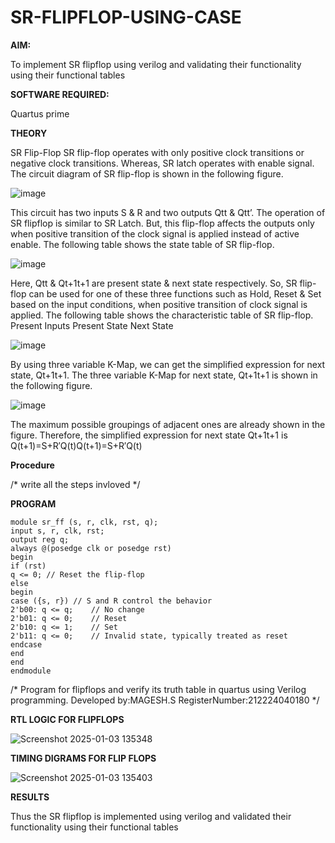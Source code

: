 # SR-FLIPFLOP-USING-CASE

**AIM:**

To implement  SR flipflop using verilog and validating their functionality using their functional tables

**SOFTWARE REQUIRED:**

Quartus prime

**THEORY**

SR Flip-Flop SR flip-flop operates with only positive clock transitions or negative clock transitions. Whereas, SR latch operates with enable signal. The circuit diagram of SR flip-flop is shown in the following figure.

![image](https://github.com/naavaneetha/SR-FLIPFLOP-USING-CASE/assets/154305477/0f710028-ad52-4d3e-9276-8714cf023a25)

 
This circuit has two inputs S & R and two outputs Qtt & Qtt’. The operation of SR flipflop is similar to SR Latch. But, this flip-flop affects the outputs only when positive transition of the clock signal is applied instead of active enable. The following table shows the state table of SR flip-flop.

![image](https://github.com/naavaneetha/SR-FLIPFLOP-USING-CASE/assets/154305477/dabfc4f4-87e3-4cbc-9472-f89ee1b5ed30)

 
Here, Qtt & Qt+1t+1 are present state & next state respectively. So, SR flip-flop can be used for one of these three functions such as Hold, Reset & Set based on the input conditions, when positive transition of clock signal is applied. The following table shows the characteristic table of SR flip-flop. Present Inputs Present State Next State

![image](https://github.com/naavaneetha/SR-FLIPFLOP-USING-CASE/assets/154305477/dd90d16c-aec5-4290-a586-e2346b1e9eb5)

 
By using three variable K-Map, we can get the simplified expression for next state, Qt+1t+1. The three variable K-Map for next state, Qt+1t+1 is shown in the following figure.

![image](https://github.com/naavaneetha/SR-FLIPFLOP-USING-CASE/assets/154305477/473efad6-d70b-4ca7-aeb7-898bbfca319f)

 
The maximum possible groupings of adjacent ones are already shown in the figure. Therefore, the simplified expression for next state Qt+1t+1 is Q(t+1)=S+R′Q(t)Q(t+1)=S+R′Q(t)

**Procedure**

/* write all the steps invloved */

**PROGRAM**

    module sr_ff (s, r, clk, rst, q);
    input s, r, clk, rst;
    output reg q;
    always @(posedge clk or posedge rst)
    begin
    if (rst)
    q <= 0; // Reset the flip-flop
    else
    begin
    case ({s, r}) // S and R control the behavior
    2'b00: q <= q;    // No change
    2'b01: q <= 0;    // Reset
    2'b10: q <= 1;    // Set
    2'b11: q <= 0;    // Invalid state, typically treated as reset
    endcase
    end
    end
    endmodule


/* Program for flipflops and verify its truth table in quartus using Verilog programming. Developed by:MAGESH.S RegisterNumber:212224040180
*/

**RTL LOGIC FOR FLIPFLOPS**

![Screenshot 2025-01-03 135348](https://github.com/user-attachments/assets/6a850e79-fb2a-485c-8541-f416f8b32b42)


**TIMING DIGRAMS FOR FLIP FLOPS**

![Screenshot 2025-01-03 135403](https://github.com/user-attachments/assets/8ce71257-a485-4b6e-9038-c8c80dc6d14b)


**RESULTS**

Thus the SR flipflop is implemented using verilog and validated their functionality using their functional tables
